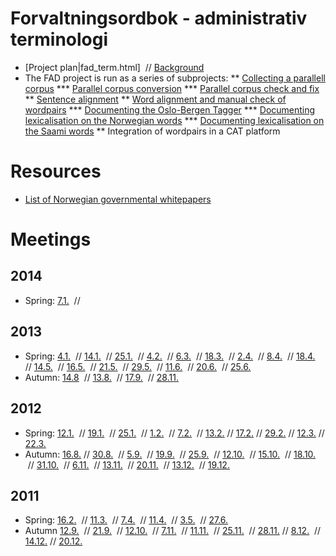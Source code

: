# Forvaltningsordbok - administrativ terminologi








* [Project plan|fad_term.html]  //  [Background](fad_bakgrunn.html)
* The FAD project is run as a series of subprojects:
** [Collecting a parallell corpus](/ling/corpus_maintenance.html)
*** [Parallel corpus conversion]( /ling/ParallelCorpusConversion.html)
*** [Parallel corpus check and fix]( /ling/ParallelCorpusCheckFix.html)
** [Sentence alignment](/tools/tca2.html)
** [Word alignment and manual check of wordpairs](fad/Ordparallellisering.html)
*** [Documenting the Oslo-Bergen Tagger](TheOsloBergenTagger.html)
*** [Documenting lexicalisation on the Norwegian words](LexicalisingNorwegian.html)
*** [Documenting lexicalisation on the Saami words](LexicalisingSaami.html)
** Integration of wordpairs in a CAT platform


# Resources


* [List of Norwegian governmental whitepapers](../ling/corpus_norwegianwhitepapers.html)


# Meetings


##  2014
* Spring: [ 7.1.](fad/referat/140107.html)  //


##  2013
* Spring: [ 4.1.](fad/referat/130104.html)  //
  [14.1.](fad/referat/130114.html)  //
  [25.1.](fad/referat/130125.html)  //
  [ 4.2.](fad/referat/130204.html)  //
  [ 6.3.](fad/referat/130306.html)  //
  [18.3.](fad/referat/130318.html)  //
  [ 2.4.](fad/referat/130402.html)  //
  [ 8.4.](fad/referat/130408.html)  //
  [18.4.](fad/referat/130418.html)  //
  [14.5.](fad/referat/130514.html)  //
  [16.5.](fad/referat/130516.html)  //
  [21.5.](fad/referat/130521.html)  //
  [29.5.](fad/referat/130529.html)  //
  [11.6.](fad/referat/130611.html)  //
  [20.6.](fad/referat/130620.html)  //
  [25.6.](fad/referat/130625.html)
* Autumn: [14.8](fad/referat/130814.html)  //
  [13.8.](fad/referat/130820.html)  //
  [17.9.](fad/referat/130917.html)  //
 [28.11.](fad/referat/131128.html)


##  2012
* Spring: [12.1.](https://divvungiellatekno.github.io/giellalt.uit.no/admin/corpus/Meeting_2012-01-12.html)  //
  [19.1.](https://divvungiellatekno.github.io/giellalt.uit.no/admin/corpus/Meeting_2012-01-19.html)  //
  [25.1.](https://divvungiellatekno.github.io/giellalt.uit.no/admin/corpus/Meeting_2012-01-25.html)  //
  [1.2.](https://divvungiellatekno.github.io/giellalt.uit.no/admin/corpus/Meeting_2012-02-01.html)   //
  [7.2.](https://divvungiellatekno.github.io/giellalt.uit.no/admin/corpus/Meeting_2012-02-07.html)   //
  [13.2.](https://divvungiellatekno.github.io/giellalt.uit.no/admin/corpus/Meeting_2012-02-13.html)  //
  [17.2.](https://divvungiellatekno.github.io/giellalt.uit.no/admin/corpus/Meeting_2012-02-17.html)  //
  [29.2.](https://divvungiellatekno.github.io/giellalt.uit.no/admin/corpus/Meeting_2012-02-29.html)  //
  [12.3.](https://divvungiellatekno.github.io/giellalt.uit.no/admin/corpus/Meeting_2012-03-12.html)  //
  [22.3.](https://divvungiellatekno.github.io/giellalt.uit.no/admin/corpus/Meeting_2012-03-22.html)
* Autumn: [16.8.](fad/referat/120816.html)  //
  [30.8.](fad/referat/120830.html)  //
  [ 5.9.](fad/referat/120905.html)  //
  [19.9.](fad/referat/120919.html)  //
  [25.9.](fad/referat/120925.html)  //
  [12.10.](fad/referat/121012.html)  //
  [15.10.](fad/referat/121015.html)  //
  [18.10.](fad/referat/121018.html)  //
  [31.10.](fad/referat/121031.html)  //
  [ 6.11.](fad/referat/121106.html)  //
  [13.11.](fad/referat/121113.html)  //
  [20.11.](fad/referat/121120.html)  //
  [13.12.](fad/referat/121213.html)  //
  [19.12.](fad/referat/121219.html)


##  2011
* Spring: [16.2.](fad/referat/fad_term_meeting110216.html)  //
  [11.3.](fad/referat/fad_term_meeting110302.html)  //
  [ 7.4.](https://divvungiellatekno.github.io/giellalt.uit.no/admin/corpus/Meeting_2011-04-07.html)  //
  [11.4.](https://divvungiellatekno.github.io/giellalt.uit.no/admin/corpus/Meeting_2011-04-11.html)  //
  [ 3.5.](https://divvungiellatekno.github.io/giellalt.uit.no/admin/corpus/Meeting_2011-05-03.html)  //
  [27.6.](https://divvungiellatekno.github.io/giellalt.uit.no/admin/corpus/Meeting_2011-06-27.html)
* Autumn [12.9.](https://divvungiellatekno.github.io/giellalt.uit.no/admin/corpus/Meeting_2011-09-12.html)  //
  [21.9.](https://divvungiellatekno.github.io/giellalt.uit.no/admin/corpus/Meeting_2011-09-21.html)  //
  [12.10.](https://divvungiellatekno.github.io/giellalt.uit.no/admin/corpus/Meeting_2011-10-12.html)  //
  [ 7.11.](https://divvungiellatekno.github.io/giellalt.uit.no/admin/corpus/Meeting_2011-11-07.html)  //
  [11.11.](https://divvungiellatekno.github.io/giellalt.uit.no/admin/corpus/Meeting_2011-11-11.html)  //
  [25.11.](https://divvungiellatekno.github.io/giellalt.uit.no/admin/corpus/Meeting_2011-11-25.html)  //
  [28.11.](https://divvungiellatekno.github.io/giellalt.uit.no/admin/corpus/Meeting_2011-11-28.html) //
  [8.12.](https://divvungiellatekno.github.io/giellalt.uit.no/admin/corpus/Meeting_2011-12-08.html)  //
  [14.12.](https://divvungiellatekno.github.io/giellalt.uit.no/admin/corpus/Meeting_2011-12-14.html) //
  [20.12.](https://divvungiellatekno.github.io/giellalt.uit.no/admin/corpus/Meeting_2011-12-20.html)




